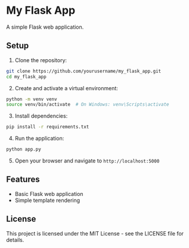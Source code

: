 # My Flask App

A simple Flask web application.

## Setup

1. Clone the repository:
```bash
git clone https://github.com/yourusername/my_flask_app.git
cd my_flask_app
```

2. Create and activate a virtual environment:
```bash
python -m venv venv
source venv/bin/activate  # On Windows: venv\Scripts\activate
```

3. Install dependencies:
```bash
pip install -r requirements.txt
```

4. Run the application:
```bash
python app.py
```

5. Open your browser and navigate to `http://localhost:5000`

## Features

- Basic Flask web application
- Simple template rendering

## License

This project is licensed under the MIT License - see the LICENSE file for details.
